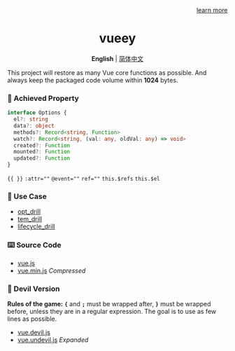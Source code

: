 <p align="right">
  <a href="LearnMore.md">learn more</a>
</p>

<h1 align="center">vueey</h1>

<p align="center">
  <b>English</b> | <a href="./README.zh-CN.md">简体中文</a>
</p>

This project will restore as many Vue core functions as possible.
And always keep the packaged code volume within **1024** bytes.

### 🎉 Achieved Property

```ts
interface Options {
  el?: string 
  data?: object
  methods?: Record<string, Function>
  watch?: Record<string, (val: any, oldVal: any) => void>
  created?: Function
  mounted?: Function
  updated?: Function
}
```

 `{{ }}`
 `:attr=""`
 `@event=""`
 `ref=""`
 `this.$refs`
 `this.$el`

### 🎯 Use Case
- [opt_drill](./examples/opt_drill.html)
- [tem_drill](./examples/tem_drill.html)
- [lifecycle_drill](./examples/lifecycle_drill.html)

### ⌨️ Source Code
- [vue.js](./vue.js)
- [vue.min.js](./vue.min.js) *Compressed*

### 🩻 Devil Version

**Rules of the game:**
**`{`** and **`;`** must be wrapped after, **`}`** must be wrapped before, unless they are in a regular expression.
The goal is to use as few lines as possible.
   

- [vue.devil.js](./vue.devil.js)
- [vue.undevil.js](./vue.undevil.js) *Expanded*